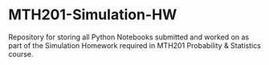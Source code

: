 # MTH201-Simulation-HW

Repository for storing all Python Notebooks submitted and worked on as part of the Simulation Homework required in MTH201 Probability & Statistics course.
